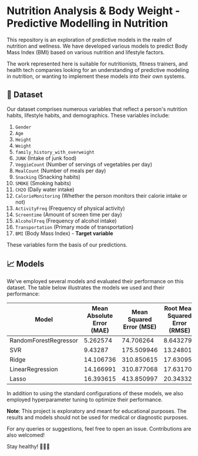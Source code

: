 # Nutrition Analysis & Body Weight - Predictive Modelling in Nutrition 

This repository is an exploration of predictive models in the realm of nutrition and wellness. We have developed various models to predict Body Mass Index (BMI) based on various nutrition and lifestyle factors. 

The work represented here is suitable for nutritionists, fitness trainers, and health tech companies looking for an understanding of predictive modeling in nutrition, or wanting to implement these models into their own systems.

## 📝 Dataset 

Our dataset comprises numerous variables that reflect a person's nutrition habits, lifestyle habits, and demographics. These variables include:

1. `Gender`
2. `Age`
3. `Height`
4. `Weight`
5. `family_history_with_overweight` 
6. `JUNK` (Intake of junk food)
7. `VeggieCount` (Number of servings of vegetables per day)
8. `MealCount` (Number of meals per day)
9. `Snacking` (Snacking habits)
10. `SMOKE` (Smoking habits)
11. `CH2O` (Daily water intake)
12. `CalorieMonitoring` (Whether the person monitors their calorie intake or not)
13. `ActivityFreq` (Frequency of physical activity)
14. `Screentime` (Amount of screen time per day)
15. `AlcoholFreq` (Frequency of alcohol intake)
16. `Transportation` (Primary mode of transportation)
17. `BMI` (Body Mass Index) - **Target variable**

These variables form the basis of our predictions.

## 📈 Models 

We've employed several models and evaluated their performance on this dataset. The table below illustrates the models we used and their performance:

| Model | Mean Absolute Error (MAE) | Mean Squared Error (MSE) | Root Mean Squared Error (RMSE) | R2 Score | RMSE (Cross-Validation) |
| --- | --- | --- | --- | --- | --- |
| RandomForestRegressor | 5.262574 | 74.706264 | 8.643279 | 0.89405 | 16.356488 |
| SVR | 9.43287 | 175.509946 | 13.248017 | 0.751089 | 24.24906 |
| Ridge | 14.106736 | 310.850615 | 17.630956 | 0.559147 | 24.521576 |
| LinearRegression | 14.166991 | 310.877068 | 17.631706 | 0.559109 | 24.621349 |
| Lasso | 16.393615 | 413.850997 | 20.343328 | 0.41307 | 26.452884 |

In addition to using the standard configurations of these models, we also employed hyperparameter tuning to optimize their performance.

**Note**: This project is exploratory and meant for educational purposes. The results and models should not be used for medical or diagnostic purposes.

For any queries or suggestions, feel free to open an issue. Contributions are also welcomed! 

Stay healthy! 🍎🥦💪

